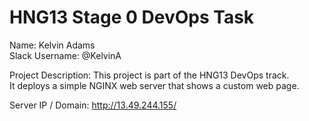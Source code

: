 # HNG13 Stage 0 DevOps Task

Name: Kelvin Adams  
Slack Username: @KelvinA

Project Description:
This project is part of the HNG13 DevOps track.  
It deploys a simple NGINX web server that shows a custom web page.

Server IP / Domain: http://13.49.244.155/
